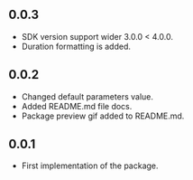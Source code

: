 ## 0.0.3

* SDK version support wider 3.0.0 < 4.0.0.
* Duration formatting is added.

## 0.0.2

* Changed default parameters value.
* Added README.md file docs.
* Package preview gif added to README.md.

## 0.0.1

* First implementation of the package.
